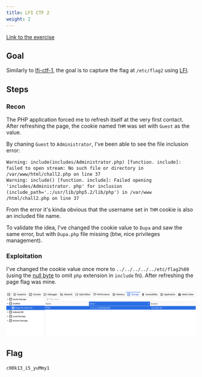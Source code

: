 ```yaml
---
title: LFI CTF 2
weight: 2
---
```


[Link to the exercise](https://tryhackme.com/room/fileinc)

## Goal

Similarly to [lfi-ctf-1](/knowledge/OffSec/write-ups/thm/lfi-ctf-1.md), the goal is to capture the flag at `/etc/flag2` using [LFI](/knowledge/OffSec/pentesting/LFI.md).

## Steps

### Recon

The PHP application forced me to refresh itself at the very first contact. After refreshing the page, the cookie named `THM` was set with `Guest` as the value.

By chaning `Guest` to `Administrator`, I've been able to see the file inclusion error:

```
Warning: include(includes/Administrator.php) [function. include]: failed to open stream: No such file or directory in /var/www/html/chall2.php on line 37
Warning: include() [function. include]: Failed opening 'includes/Administrator. php' for inclusion (include_path='.:/usr/lib/php5.2/lib/php') in /var/www
/html/chall2.php on line 37
```

From the error it's kinda obvious that the username set in `THM` cookie is also an included file name.

To validate the idea, I've changed the cookie value to `Dupa` and saw the same error, but with `Dupa.php` file missing (btw, nice privileges management).

### Exploitation

I've changed the cookie value once more to `../../../../../etc/flag2%00` (using the [null byte](/knowledge/OffSec/pentesting/null-byte.md) to omit `php` extension in `include` fn). After refreshing the page flag was mine.

![Screenshot 2023-01-04 at 17.01.28](/public/Screenshot%202023-01-04%20at%2017.01.28.png)

## Flag

`c00k13_i5_yuMmy1`
